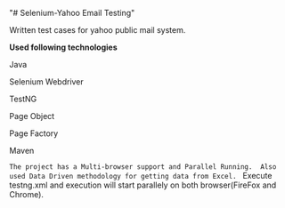 "# Selenium-Yahoo Email Testing"

Written test cases for yahoo public mail system.

**Used following technologies**

Java

Selenium Webdriver

TestNG

Page Object

Page Factory

Maven
 
`The project has a Multi-browser support and Parallel Running. 
Also used Data Driven methodology for getting data from Excel.
`
Execute testng.xml and execution will start parallely on both browser(FireFox and Chrome).